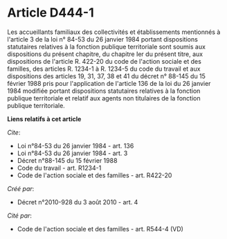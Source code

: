 # Article D444-1

Les accueillants familiaux des collectivités et établissements mentionnés à l'article 3 de la loi n° 84-53 du 26 janvier 1984
portant dispositions statutaires relatives à la fonction publique territoriale sont soumis aux dispositions du présent
chapitre, du chapitre Ier du présent titre, aux dispositions de l'article R. 422-20 du code de l'action sociale et des
familles, des articles R. 1234-1 à R. 1234-5 du code du travail et aux dispositions des articles 19, 31, 37, 38 et 41 du
décret n° 88-145 du 15 février 1988 pris pour l'application de l'article 136 de la loi du 26 janvier 1984 modifiée portant
dispositions statutaires relatives à la fonction publique territoriale et relatif aux agents non titulaires de la fonction
publique territoriale.

**Liens relatifs à cet article**

_Cite_:

  - Loi n°84-53 du 26 janvier 1984 - art. 136
  - Loi n°84-53 du 26 janvier 1984 - art. 3
  - Décret n°88-145 du 15 février 1988
  - Code du travail - art. R1234-1
  - Code de l'action sociale et des familles - art. R422-20

_Créé par_:

  - Décret n°2010-928 du 3 août 2010 - art. 4

_Cité par_:

  - Code de l'action sociale et des familles - art. R544-4 (VD)
